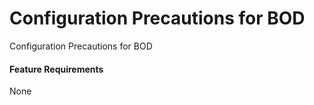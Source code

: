 Configuration Precautions for BOD
=================================

Configuration Precautions for BOD

#### Feature Requirements

None